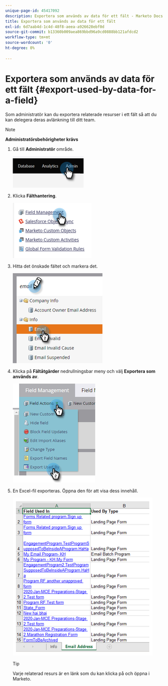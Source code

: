 ```yaml
---
unique-page-id: 45417092
description: Exportera som används av data för ett fält - Marketo Docs - produktdokumentation
title: Exportera som används av data för ett fält
exl-id: 6d7aab4d-1c4d-48f8-aeea-a926628ebf0d
source-git-commit: b13360b009aea869bbd96a9cd0888bb121afdcd2
workflow-type: tm+mt
source-wordcount: '0'
ht-degree: 0%

---
```


# Exportera som används av data för ett fält {#export-used-by-data-for-a-field}

Som administratör kan du exportera relaterade resurser i ett fält så att du kan delegera deras avlänkning till ditt team.

>[!NOTE]
>
>**Administratörsbehörigheter krävs**

1. Gå till **Administratör** område.

   ![](assets/export-used-by-data-for-a-field-1.png)

1. Klicka **Fälthantering**.

   ![](assets/export-used-by-data-for-a-field-2.png)

1. Hitta det önskade fältet och markera det.

   ![](assets/export-used-by-data-for-a-field-3.png)

1. Klicka på **Fältåtgärder** nedrullningsbar meny och välj **Exportera som används av**.

   ![](assets/export-used-by-data-for-a-field-4.png)

1. En Excel-fil exporteras. Öppna den för att visa dess innehåll.

   ![](assets/export-used-by-data-for-a-field-5.png)

   >[!TIP]
   >
   >Varje relaterad resurs är en länk som du kan klicka på och öppna i Marketo.
